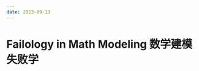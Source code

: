 ```yaml
---
date: 2023-09-13
---
```


# Failology in Math Modeling 数学建模失败学

<!-- 越成功的浙大学生越容易早早知道失败学。在未能完全理解失败的绝对性时，越早知道失败学就越希望在新的平台上占据优势并避免失败，苛求避免失败就容易有强大的 motivation 去做自以为成功的事。越是在未能了解事情全貌的前提下鲁莽地努力工作，就越容易投入大量时间精力，在经过长时间的助跑后更重地撞上南墙。

因此，越成功，就越失败。数学建模就是当时愚蠢的我付给生活的学费。

## 学校宣传什么你就信什么？

观点：好学生出于惯性去迎合学校的评判标准，殊不知学校、老师、学生三方利益根本不是一致的

## 就算要卷，能不能卷点有用的？

观点：优绩主义只能从价值观去评判，但盲目的优绩主义甚至都不自洽，完全不可取。它既不能让你学到技能，又不能证明你的能力，连写简历上都占空间

很不幸，在肉眼可见的未来，我们可能得生活在争夺存量的经济下了。

## 你的爱好是凭自由意志产生的吗？

观点：声称自己喜欢数学建模，不求功利的人，也有可能是因为被洗脑了

## 结论

参加数学建模竞赛，能且只能是因为对数学有着纯粹的热爱。不能是因为父母或学校鼓励，不能是为了得大奖，不能是为了学习技能或积攒经历，不容对数学的爱有虚假或者迟疑。 -->
